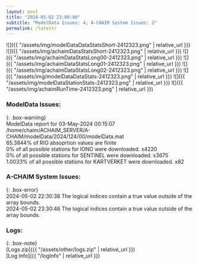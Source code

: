 ```yaml
---
layout: post
title: "2024-05-02 23:00:00"
subtitle: "ModelData Issues: 4; A-CHAIM System Issues: 2"
permalink: /latest/
---
```


![]({{ "/assets/img/modelDataDataStatsShort-2412323.png" | relative_url }})
![]({{ "/assets/img/achaimDataStatsShort-2412323.png" | relative_url }})
![]({{ "/assets/img/achaimDataStatsLong00-2412323.png" | relative_url }})
![]({{ "/assets/img/achaimDataStatsLong01-2412323.png" | relative_url }})
![]({{ "/assets/img/achaimDataStatsLong02-2412323.png" | relative_url }})
![]({{ "/assets/img/modelDataDataStats-2412323.png" | relative_url }})
![]({{ "/assets/img/modelDataStationStats-2412323.png" | relative_url }})
![]({{ "/assets/img/achaimRunTime-2412323.png" | relative_url }})


### ModelData Issues:  
  
{: .box-warning}  
 ModelData report for 03-May-2024 00:15:07   
 /home/chaim/ACHAIM_SERVER/A-CHAIM/modelData/2024/124/00/modelData.mat   
 65.3844% of RIO absoprtion values are finite   
 0% of all possible stations for IONO were downloaded. x4220   
 0% of all possible stations for SENTINEL were downloaded. x3675   
 1.0033% of all possible stations for KARTVERKET were downloaded. x82   
  
### A-CHAIM System Issues:  
  
{: .box-error}  
2024-05-02 22:30:38 The logical indices contain a true value outside of the array bounds.  
2024-05-02 23:30:46 The logical indices contain a true value outside of the array bounds.  

### Logs:  
  
{: .box-note}  
[Logs.zip]({{ "/assets/other/logs.zip" | relative_url }})  
[Log Info]({{ "/logInfo" | relative_url }})  
